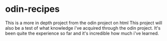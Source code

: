 # odin-recipes
This is a more in depth project from the odin project on html
This project will also be a test of what knowledge i've acquired through the odin project. It's been quite the experience so far and it's incredible how much i've learned. 
